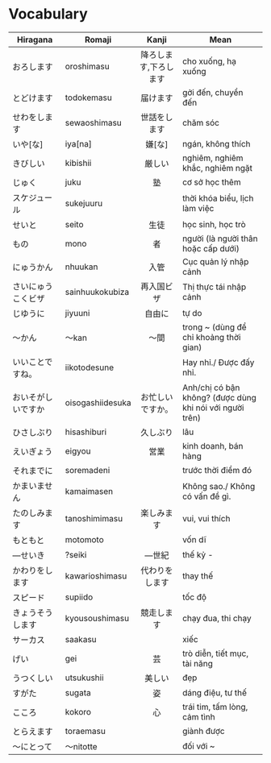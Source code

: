 # Vocabulary

|Hiragana   | Romaji | Kanji | Mean |
|-----------|--------|:-----:|------|
| おろします| oroshimasu| 降ろします,下ろします| cho xuống, hạ xuống
| とどけます| todokemasu| 届けます| gởi đến, chuyển đến
| せわをします| sewaoshimasu| 世話をします| chăm sóc
| いや[な]| iya[na]| 嫌[な]| ngán, không thích
| きびしい| kibishii| 厳しい| nghiêm, nghiêm khắc, nghiêm ngặt
| じゅく| juku| 塾| cơ sở học thêm
| スケジュール| sukejuuru| | thời khóa biểu, lịch làm việc
| せいと| seito| 生徒| học sinh, học trò
| もの| mono| 者| người (là người thân hoặc cấp dưới)
| にゅうかん| nhuukan| 入管| Cục quản lý nhập cảnh
| さいにゅうこくビザ| sainhuukokubiza| 再入国ビザ| Thị thực tái nhập cảnh
| じゆうに| jiyuuni| 自由に| tự do
| ～かん| ～kan| ～間| trong ~ (dùng để chỉ khoảng thời gian)
| いいことですね。| iikotodesune| | Hay nhỉ./ Được đấy nhỉ.
| おいそがしいですか| oisogashiidesuka| お忙しいですか。| Anh/chị có bận không? (được dùng khi nói với người trên)
| ひさしぶり| hisashiburi| 久しぶり| lâu
| えいぎょう| eigyou| 営業| kinh doanh, bán hàng
| それまでに| soremadeni| | trước thời điểm đó
| かまいません| kamaimasen| | Không sao./ Không có vấn đề gì.
| たのしみます| tanoshimimasu| 楽しみます| vui, vui thích
| もともと| motomoto| | vốn dĩ
| ―せいき| ?seiki| ―世紀| thế kỷ -
| かわりをします| kawarioshimasu| 代わりをします| thay thế
| スピード| supiido| | tốc độ
| きょうそうします| kyousoushimasu| 競走します| chạy đua, thi chạy
| サーカス| saakasu| | xiếc
| げい| gei| 芸| trò diễn, tiết mục, tài năng
| うつくしい| utsukushii| 美しい| đẹp
| すがた| sugata| 姿| dáng điệu, tư thế
| こころ| kokoro| 心| trái tim, tấm lòng, cảm tình
| とらえます| toraemasu| | giành được
| ～にとって| ～nitotte| | đối với ~
